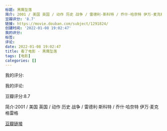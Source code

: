 ```yaml
---
标题: 黑鹰坠落
简介: 2001 / 美国 英国 / 动作 历史 战争 / 雷德利·斯科特 / 乔什·哈奈特 伊万·麦克格雷格
豆瓣评分: '8.7'
链接: https://movie.douban.com/subject/1291824/
创建时间: '2022-01-08 19:02:47'
我的评分:
标签:
评论:
date: 2022-01-08 19:02:47
title: 看了电影 - 黑鹰坠落
tags: [电影]
categories: []
---
```


我的评分:

我的评论:

豆瓣评分:8.7

简介:2001 / 美国 英国 / 动作 历史 战争 / 雷德利·斯科特 / 乔什·哈奈特 伊万·麦克格雷格

[豆瓣链接](https://movie.douban.com/subject/1291824/)


